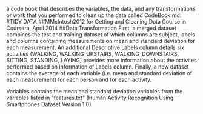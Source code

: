  a code book that describes the variables, the data, and any transformations or work that you performed to clean up the data called CodeBook.md.
#TIDY DATA
##MMcIntosh2012 for Getting and Cleaning Data Course in Coursera, April 2014
##Data Transformation
First, a merged dataset combines the test and training dataset of which columns are subject, labels and columns containing measurements on mean and standard deviation for each measurement. An additional Descriptive.Labels column details six activities (WALKING, WALKING_UPSTAIRS, WALKING_DOWNSTAIRS, SITTING, STANDING, LAYING) provides more information about the activites performed based on information of Labels column. Finally, a new dataset contains the average of each variable (i.e. mean and standard deviation of each measurement) for each person and for each activity.

Variables contains the mean and standard deviation variables from the variables listed in "features.txt" (Human Activity Recognition Using Smartphones Dataset Version 1.0)

